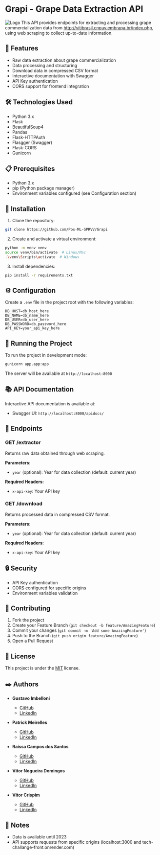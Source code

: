 # Grapi - Grape Data Extraction API 

![Logo](https://raw.githubusercontent.com/Pos-ML-GPRVV/Grapi/ca645c5663cbee149e6b27059cf53cb0550746d3/app/static/Grapi-logo.png) 
This API provides endpoints for extracting and processing grape commercialization data from http://vitibrasil.cnpuv.embrapa.br/index.php, using web scraping to collect up-to-date information.

## 🚀 Features

- Raw data extraction about grape commercialization
- Data processing and structuring
- Download data in compressed CSV format
- Interactive documentation with Swagger
- API Key authentication
- CORS support for frontend integration

## 🛠️ Technologies Used

- Python 3.x
- Flask
- BeautifulSoup4
- Pandas
- Flask-HTTPAuth
- Flasgger (Swagger)
- Flask-CORS
- Gunicorn

## 📋 Prerequisites

- Python 3.x
- pip (Python package manager)
- Environment variables configured (see Configuration section)

## 🔧 Installation

1. Clone the repository:
```bash
git clone https://github.com/Pos-ML-GPRVV/Grapi
```

2. Create and activate a virtual environment:
```bash
python -m venv venv
source venv/bin/activate  # Linux/Mac
.\venv\Scripts\activate  # Windows
```

3. Install dependencies:
```bash
pip install -r requirements.txt
```

## ⚙️ Configuration

Create a `.env` file in the project root with the following variables:

```env
DB_HOST=db_host_here
DB_NAME=db_name_here
DB_USER=db_user_here
DB_PASSWORD=db_password_here
API_KEY=your_api_key_here
```

## 🚀 Running the Project

To run the project in development mode:

```bash
gunicorn app.app:app
```

The server will be available at `http://localhost:8000`

## 📚 API Documentation

Interactive API documentation is available at:
- Swagger UI: `http://localhost:8000/apidocs/`

## 🔑 Endpoints

### GET /extractor
Returns raw data obtained through web scraping.

**Parameters:**
- `year` (optional): Year for data collection (default: current year)

**Required Headers:**
- `x-api-key`: Your API key

### GET /download
Returns processed data in compressed CSV format.

**Parameters:**
- `year` (optional): Year for data collection (default: current year)

**Required Headers:**
- `x-api-key`: Your API key

## 🔒 Security

- API Key authentication
- CORS configured for specific origins
- Environment variables validation

## 🤝 Contributing

1. Fork the project
2. Create your Feature Branch (`git checkout -b feature/AmazingFeature`)
3. Commit your changes (`git commit -m 'Add some AmazingFeature'`)
4. Push to the Branch (`git push origin feature/AmazingFeature`)
5. Open a Pull Request

## 📝 License

This project is under the [MIT](LICENSE) license.

## ✒️ Authors

- **⁠Gustavo Imbelloni**
  - [GitHub](https://github.com/gustavoimbelloni)
  - [LinkedIn](https://www.linkedin.com/in/gustavoimbelloni/)

- **⁠Patrick Meirelles**
  - [GitHub](https://github.com/PatrickMeirelles)
  - [LinkedIn](https://www.linkedin.com/in/patrick-meirelles/)

- **Raíssa Campos dos Santos**
  - [GitHub](https://github.com/raissacsantos)
  - [LinkedIn](https://www.linkedin.com/in/ra%C3%ADssa-campos-dos-santos-51780625a/)

- **Vitor Nogueira Domingos**
  - [GitHub](https://github.com/vitornogueirad)
  - [LinkedIn](https://www.linkedin.com/in/vitor-nogueira-domingos/)
  
- **Vitor Crispim**
  - [GitHub](https://github.com/vtCrispim)
  - [LinkedIn](https://www.linkedin.com/in/vitor-crispim-7b3481179/)

## 📄 Notes

- Data is available until 2023
- API supports requests from specific origins (localhost:3000 and tech-challange-front.onrender.com) 
